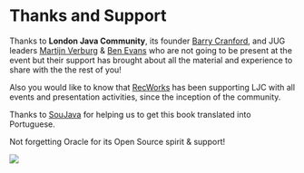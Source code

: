 # Thanks and Support

Thanks to **London Java Community**, its founder [Barry Cranford](http://twitter.com/bcrecworks), and JUG leaders [Martijn Verburg](http://twitter.com/karianna) & [Ben Evans](http://twitter.com/kittylyst) who are not going to be present at the event but their support has brought about all the material and experience to share with the the rest of you!

Also you would like to know that [RecWorks](http://www.recworks.co.uk/) has been supporting LJC with all events and presentation activities, since the inception of the community.

Thanks to [SouJava](http://soujava.org.br/) for helping us to get this book translated into Portuguese.

Not forgetting Oracle for its Open Source spirit & support!

![](http://www.oracle.com/ocom/groups/public/@otn/documents/digitalasset/148838.gif)

    


